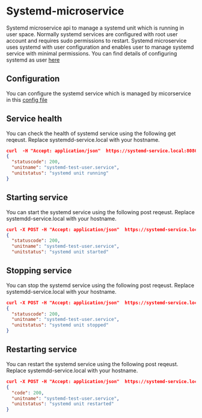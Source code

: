 Systemd-microservice
====================

Systemd microservice api to manage a systemd unit which is running in user space. Normally systemd services are configured with root user account and requires sudo permissions to restart. Systemd microservice uses systemd with user configuration and enables user to manage systemd service with minimal permissions. You can find details of configuring systemd as user [here](https://wiki.archlinux.org/index.php/Systemd/User)

Configuration
-------------

You can configure the systemd service which is managed by micorservice in this [config file](config.yaml) 

Service health
--------------

You can check the health of systemd service using the following get reqeust. Replace systemdd-service.local with your hostname.

```json
curl  -H "Accept: application/json"  https://systemd-service.local:8080/api/v1/service/health
{
  "statuscode": 200,
  "unitname": "systemd-test-user.service",
  "unitstatus": "systemd unit running"
} 
```

Starting service
----------------

You can start the systemd service using the following post reqeust. Replace systemdd-service.local with your hostname.

```json
curl -X POST -H "Accept: application/json"  https://systemd-service.local:8080/api/v1/service/start  
{
  "statuscode": 200,
  "unitname": "systemd-test-user.service",
  "unitstatus": "systemd unit started"
```

Stopping service
----------------

You can stop the systemd service using the following post reqeust. Replace systemdd-service.local with your hostname.

```json
curl -X POST -H "Accept: application/json"  https://systemd-service.local:8080/api/v1/service/stop 
{
  "statuscode": 200,
  "unitname": "systemd-test-user.service",
  "unitstatus": "systemd unit stopped"
}
```

Restarting service
----------------

You can restart the systemd service using the following post reqeust. Replace systemdd-service.local with your hostname. 

```json
curl -X POST -H "Accept: application/json"  https://systemd-service.local:8080/api/v1/service/restart
{
  "code": 200,
  "unitname": "systemd-test-user.service",
  "unitstatus": "systemd unit restarted"
} 